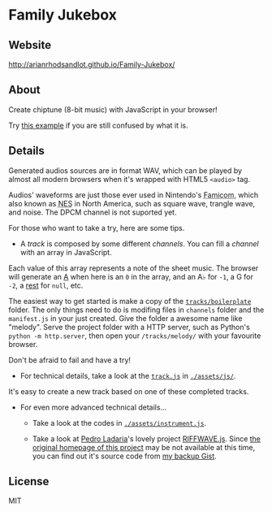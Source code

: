 # Family Jukebox

## Website

http://arianrhodsandlot.github.io/Family-Jukebox/

## About

Create chiptune (8-bit music) with JavaScript in your browser!

Try [this example](http://arianrhodsandlot.github.io/Family-Jukebox/tracks/Super%20Mario%20Bros.%20-%20Ground%20Theme/) if you are still confused by what it is.

## Details

Generated audios sources are in format WAV, which can be played by almost all modern browsers when it's wrapped with HTML5 `<audio>` tag.

Audios' waveforms are just those ever used in Nintendo's <abbr title="Family Computer">Famicom</abbr>, which also known as <abbr title="Nintendo Entertainment System">NES</abbr> in North America, such as square wave, trangle wave, and noise. The DPCM channel is not suported yet.

For those who want to take a try, here are some tips.

+ A *track* is composed by some different *channels*. You can fill a *channel* with an array in JavaScript.

 Each value of this array represents a note of the sheet music. The browser will generate an [A](https://en.wikipedia.org/wiki/A440_%28pitch_standard%29) when here is an `0` in the array, and an A♭ for `-1`, a G for `-2`, a [rest](https://en.wikipedia.org/wiki/Rest_%28music%29) for `null`, etc.

 The easiest way to get started is make a copy of the [`tracks/boilerplate`](https://github.com/arianrhodsandlot/Family-Jukebox/tree/master/tracks/boilerplate/) folder. The only things need to do is modifing files in `channels` folder and the `manifest.js` in your just created. Give the folder a awesome name like "melody". Serve the project folder with a HTTP server, such as Python's `python -m http.server`, then open your `/tracks/melody/` with your favourite browser.

 Don't be afraid to fail and have a try!
+ For technical details, take a look at the [`track.js`](https://github.com/arianrhodsandlot/Family-Jukebox/tree/master/assets/js/track.js)  in [`./assets/js/`](https://github.com/arianrhodsandlot/Family-Jukebox/tree/master/assets/js/).

 It's easy to create a new track based on one of these completed tracks.

+ For even more advanced technical details...
  - Take a look at the codes in [`./assets/instrument.js`](https://github.com/arianrhodsandlot/Family-Jukebox/tree/master/assets/instrument.js).

  - Take a look at [Pedro Ladaria](https://twitter.com/pladaria)'s lovely project [RIFFWAVE.js](http://codebase.es/riffwave/). Since [the original homepage of this project](http://codebase.es/riffwave/) may be not available at this time, you can find out it's source code from [my backup Gist](https://gist.github.com/arianrhodsandlot/218e74f35e5f3a848754).

## License

MIT
